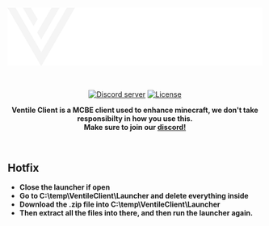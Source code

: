 <br>
<div align="center">
  <p>
    <a href="https://ventile-client.github.io/Web/"><img src="https://github.com/Ventile-Client/OtherSource/blob/main/Assets/Images/Banner.png?raw=true" width="600" alt="Ventile Banner" /></a>
  </p>
  <br/>
  <p>
   <a href="https://discord.gg/sN4Z9j2c7h"><img src="https://img.shields.io/discord/890387370103414814?color=5865F2&logo=discord&logoColor=white" alt="Discord server"/></a>
    <a href="https://creativecommons.org/licenses/by-nc/4.0/"><img src="https://img.shields.io/static/v1?label=license&message=BY-NC%204.0&color=orange&logo=creative%20commons&logoColor=white" alt="License"/></a>
  </p>
  <p>
    <b>Ventile Client<b> is a MCBE client used to enhance minecraft, we don't take responsibilty in how you use this.<br>
    Make sure to join our <a href="https://discord.gg/gDFNwf48Fq">discord!</a>
  </p>
</div>
<br>

## Hotfix
- Close the launcher if open
- Go to C:\temp\VentileClient\Launcher and delete everything inside
- Download the .zip file into C:\temp\VentileClient\Launcher
- Then extract all the files into there, and then run the launcher again.
